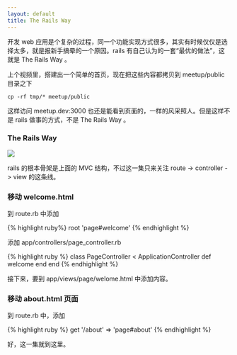 ```yaml
---
layout: default
title: The Rails Way
---
```


开发 web 应用是个复杂的过程，同一个功能实现方式很多，其实有时候仅仅是选择太多，就是报新手搞晕的一个原因。rails 有自己认为的一套“最优的做法”，这就是 The Rails Way 。

上个视频里，搭建出一个简单的首页，现在把这些内容都拷贝到 meetup/public 目录之下

    cp -rf tmp/* meetup/public

这样访问 meetup.dev:3000 也还是能看到页面的，一样的风采照人。但是这样不是 rails 做事的方式，不是 The Rails Way 。

### The Rails Way

![](http://media.happycasts.net/pic/rail10/rails_way.png)

rails 的根本骨架是上面的 MVC 结构，不过这一集只来关注 route -> controller -> view 的这条线。


### 移动 welcome.html

到 route.rb 中添加

{% highlight ruby%}
root 'page#welcome'
{% endhighlight %}


添加 app/controllers/page_controller.rb

{% highlight ruby %}
class PageController < ApplicationController
  def welcome
  end
end
{% endhighlight %}

接下来，要到 app/views/page/welome.html 中添加内容。

### 移动 about.html 页面

到 route.rb 中，添加

{% highlight ruby %}
get '/about' => 'page#about'
{% endhighlight %}


好，这一集就到这里。
<!-- 用 generator 的时候避免生成太多用不到的文件：


config.generators do |g|
    g.assets false
    g.helper false
    g.test_framework false
end

 -->
